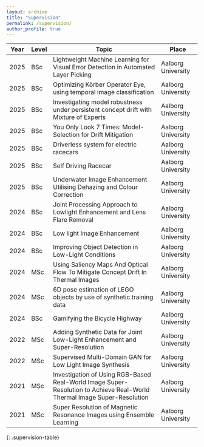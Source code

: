 ```yaml
---
layout: archive
title: "Supervision"
permalink: /supervision/
author_profile: true
---
```


<style>
  /* Header cells only */
  .supervision-table thead th { 
    font-size: 1.15rem; 
    color: #fff;
  }
</style>

|Year| Level | Topic | Place |
|------|-------|-------|-------|
|2025|BSc|Lightweight Machine Learning for Visual Error Detection in Automated Layer Picking|Aalborg University|
|2025|BSc|Optimizing Körber Operator Eye, using temporal image classification|Aalborg University|
|2025|BSc|Investigating model robustness under persistent concept drift with Mixture of Experts|Aalborg University|
|2025|BSc|You Only Look 7 Times: Model-Selection for Drift Mitigation|Aalborg University|
|2025|BSc|Driverless system for electric racecars|Aalborg University|
|2025|BSc|Self Driving Racecar |Aalborg University|
|2025|BSc|Underwater Image Enhancement Utilising Dehazing and Colour Correction|Aalborg University|
|2024|BSc|Joint Processing Approach to Lowlight Enhancement and Lens Flare Removal |Aalborg University|
|2024|BSc|Low light Image Enhancement |Aalborg University|
|2024|BSc|Improving Object Detection in Low-Light Conditions|Aalborg University|
|2024|MSc|Using Saliency Maps And Optical Flow To Mitigate Concept Drift In Thermal Images|Aalborg University|
|2024|MSc|6D pose estimation of LEGO objects by use of synthetic training data |Aalborg University|
|2024|BSc|Gamifying the Bicycle Highway|Aalborg University|
|2022|MSc|Adding Synthetic Data for Joint Low-Light Enhancement and Super-Resolution |Aalborg University|
|2022|MSc|Supervised Multi-Domain GAN for Low Light Image Synthesis|Aalborg University|
|2021|MSc|Investigation of Using RGB-Based Real-World Image Super-Resolution to Achieve Real-World Thermal Image Super-Resolution|Aalborg University|
|2021|MSc|Super Resolution of Magnetic Resonance Images using Ensemble Learning |Aalborg University|
{: .supervision-table}